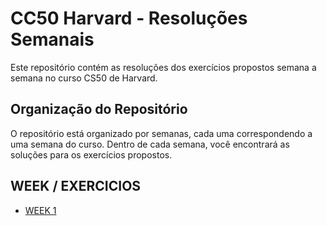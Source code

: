 # CC50 Harvard - Resoluções Semanais

Este repositório contém as resoluções dos exercícios propostos semana a semana no curso CS50 de Harvard.

## Organização do Repositório

O repositório está organizado por semanas, cada uma correspondendo a uma semana do curso. Dentro de cada semana, você encontrará as soluções para os exercícios propostos.

## WEEK / EXERCICIOS
<ul>
  <li>
    <a href="https://github.com/VNNiH/CC50-Harvard/tree/main/WEEK1" ><span> WEEK 1 </span> </a>
  </li>
</ul>
